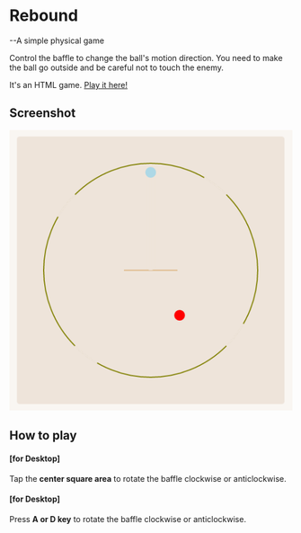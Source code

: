 # Rebound
--A simple physical game

Control the baffle to change the ball's motion direction. You need to make the ball go outside and be careful not to touch the enemy.

It's an HTML game. <a href="https://enzeberg.github.io/rebound">Play it here!</a>

## Screenshot
<img src="./images/screenshot.png">

## How to play
#### [for Desktop] 
Tap the <strong>center square area</strong> to rotate the baffle clockwise or anticlockwise.
#### [for Desktop]
Press <strong>A or D key</strong> to rotate the baffle clockwise or anticlockwise.
